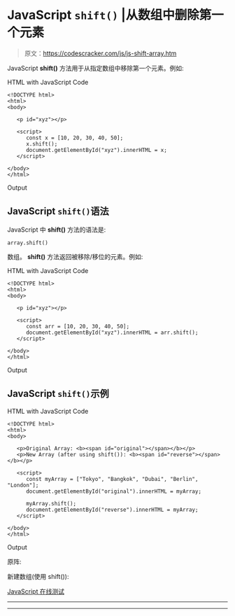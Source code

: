 # JavaScript `shift()` |从数组中删除第一个元素

> 原文：<https://codescracker.com/js/js-shift-array.htm>

JavaScript **shift()** 方法用于从指定数组中移除第一个元素。例如:

HTML with JavaScript Code

```
<!DOCTYPE html>
<html>
<body>

   <p id="xyz"></p>

   <script>
      const x = [10, 20, 30, 40, 50];
      x.shift();
      document.getElementById("xyz").innerHTML = x;
   </script>

</body>
</html>
```

Output

## JavaScript `shift()`语法

JavaScript 中 **shift()** 方法的语法是:

```
array.shift()
```

数组。 **shift()** 方法返回被移除/移位的元素。例如:

HTML with JavaScript Code

```
<!DOCTYPE html>
<html>
<body>

   <p id="xyz"></p>

   <script>
      const arr = [10, 20, 30, 40, 50];
      document.getElementById("xyz").innerHTML = arr.shift();
   </script>

</body>
</html>
```

Output

## JavaScript `shift()`示例

HTML with JavaScript Code

```
<!DOCTYPE html>
<html>
<body>

   <p>Original Array: <b><span id="original"></span></b></p>
   <p>New Array (after using shift()): <b><span id="reverse"></span></b></p>

   <script>
      const myArray = ["Tokyo", "Bangkok", "Dubai", "Berlin", "London"];
      document.getElementById("original").innerHTML = myArray;

      myArray.shift();
      document.getElementById("reverse").innerHTML = myArray;
   </script>

</body>
</html>
```

Output

原阵:

新建数组(使用 shift()):

[JavaScript 在线测试](/exam/showtest.php?subid=6)

* * *

* * *